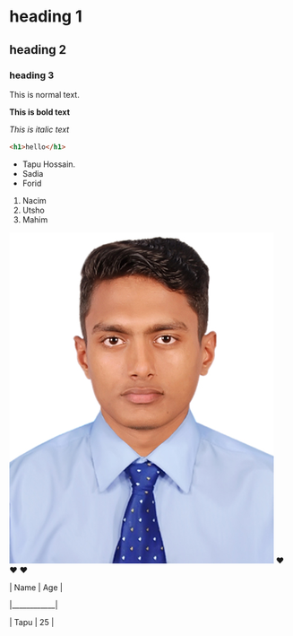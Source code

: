 # heading 1

## heading 2

### heading 3

This is normal text.

**This is bold text**

_This is italic text_

```html
<h1>hello</h1>
```

- Tapu Hossain.
- Sadia 
- Forid 

1. Nacim 
2. Utsho
3. Mahim

![Tapu](images/tapu.jpg)
❤️
❤️
❤️

| Name | Age |

|____________|

| Tapu | 25 |



